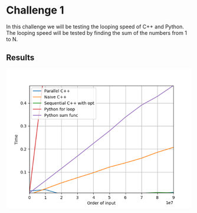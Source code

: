 # Challenge 1
In this challenge we will be testing the looping speed of C++ and Python. The looping speed will be tested by finding the sum of the numbers from 1 to N.

## Results

!["Figure 1"](https://github.com/DarkStar1997/Python-v-Cpp/blob/master/Challenge%201/Results.png)
